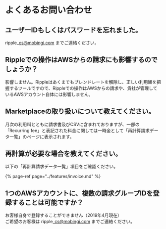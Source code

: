 # よくあるお問い合わせ

## ユーザーIDもしくはパスワードを忘れました。

ripple\_cs@mobingi.com までご連絡ください。

## Rippleでの操作はAWSからの請求にも影響するのでしょうか？

影響しません。Rippleはあくまでもブレンドレートを解除し、正しい利用額を把握するツールですので、Rippleでの操作はAWSからの請求や、貴社が管理しているAWSアカウント自体には影響しません。

## Marketplaceの取り扱いについて教えてください。 <a id="woshitaraergamashita"></a>

月次の利用料とともに請求書及びCSVに含まれておりますが、一部の「Recurring fee」と表記された料金に関しては一時金として「再計算請求データ一覧」のページに表示されます。

## 再計算が必要な場合を教えてください。 <a id="woshitaraergamashita"></a>

以下の「再計算請求データ一覧」項目をご確認ください。

{% page-ref page="../features/invoice.md" %}

## 1つのAWSアカウントに、複数の請求グループIDを登録することは可能ですか？

お客様自身で登録することができません（2019年4月現在）  
ご希望のお客様は ripple\_cs@mobingi.com までご連絡ください。

